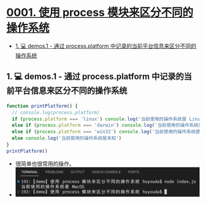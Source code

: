 # [0001. 使用 process 模块来区分不同的操作系统](https://github.com/Tdahuyou/TNotes.nodejs/tree/main/notes/0001.%20%E4%BD%BF%E7%94%A8%20process%20%E6%A8%A1%E5%9D%97%E6%9D%A5%E5%8C%BA%E5%88%86%E4%B8%8D%E5%90%8C%E7%9A%84%E6%93%8D%E4%BD%9C%E7%B3%BB%E7%BB%9F)

<!-- region:toc -->

- [1. 💻 demos.1 - 通过 process.platform 中记录的当前平台信息来区分不同的操作系统](#1--demos1---通过-processplatform-中记录的当前平台信息来区分不同的操作系统)

<!-- endregion:toc -->

## 1. 💻 demos.1 - 通过 process.platform 中记录的当前平台信息来区分不同的操作系统

```js
function printPlatform() {
  // console.log(process.platform)
  if (process.platform === 'linux') console.log('当前使用的操作系统是 Linux')
  else if (process.platform === 'darwin') console.log('当前使用的操作系统是 MacOS')
  else if (process.platform === 'win32') console.log('当前使用的操作系统是 Windows')
  else console.log('当前使用的操作系统是未知')
}
printPlatform()
```

- 很简单也很常用的操作。
- ![](assets/2024-09-24-15-59-17.png)
